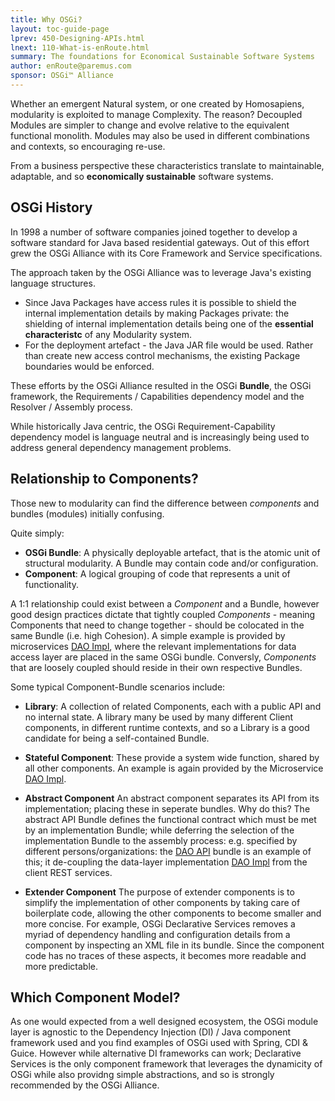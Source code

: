 ```yaml
---
title: Why OSGi? 
layout: toc-guide-page
lprev: 450-Designing-APIs.html 
lnext: 110-What-is-enRoute.html 
summary: The foundations for Economical Sustainable Software Systems  
author: enRoute@paremus.com
sponsor: OSGi™ Alliance 
---
```


Whether an emergent Natural system, or one created by Homosapiens, modularity is exploited to manage Complexity. The reason? Decoupled Modules are simpler to change and evolve relative to the equivalent functional monolith. Modules may also be used in different combinations and contexts, so encouraging re-use. 

From a business perspective these characteristics translate to maintainable, adaptable, and so **economically sustainable** software systems.


## OSGi History

In 1998 a number of software companies joined together to develop a software standard for Java based residential gateways. Out of this effort grew the OSGi Alliance with its Core Framework and Service specifications. 

The approach taken by the OSGi Alliance was to leverage Java's existing language structures. 
* Since Java Packages have access rules it is possible to shield the internal implementation details by making Packages private: the shielding of internal implementation details being one of the **essential characteristc** of any Modularity system. 
* For the deployment artefact - the Java JAR file would be used. Rather than create new access control mechanisms, the existing Package boundaries would be enforced. 

These efforts by the OSGi Alliance resulted in the OSGi **Bundle**, the OSGi framework, the Requirements / Capabilities dependency model and the Resolver / Assembly process.

While historically Java centric, the OSGi Requirement-Capability dependency model is language neutral and is increasingly being used to address general dependency management problems. 


## Relationship to Components?

Those new to modularity can find the difference between _components_ and bundles (modules) initially confusing.

Quite simply:
* **OSGi Bundle**: A physically deployable artefact, that is the atomic unit of structural modularity. A Bundle may contain code and/or configuration.
* **Component**: A logical grouping of code that represents a unit of functionality.

A 1:1 relationship could exist between a _Component_ and a Bundle, however good design practices dictate that tightly coupled _Components_ - meaning Components that need to change together - should be colocated in the same Bundle (i.e. high Cohesion). A simple example is provided by microservices [DAO Impl](../tutorial/030-tutorial_microservice.html#the-microservice-dao-impl), where the relevant implementations for data access layer are placed in the same OSGi bundle. Conversly, _Components_ that are loosely coupled should reside in their own respective Bundles.

Some typical Component-Bundle scenarios include:  
* **Library**: A collection of related Components, each with a public API and no internal state. A library many be used by many different Client components, in different runtime contexts, and so a Library is a good candidate for being a self-contained Bundle.

* **Stateful Component**: These provide a system wide function, shared by all other components. An example is again provided by the Microservice [DAO Impl](../tutorial/030-tutorial_microservice.html#the-microservice-dao-impl). 

* **Abstract Component** An abstract component separates its API from its implementation; placing these in seperate bundles. Why do this? The abstract API Bundle defines the functional contract which must be met by an implementation Bundle; while deferring the selection of the implementation Bundle to the assembly process: e.g. specified by different persons/organizations: the [DAO API](../tutorial/030-tutorial_microservice.html#the-microservice-dao-api) bundle is an example of this; it de-coupling the data-layer implementation [DAO Impl](../tutorial/030-tutorial_microservice.html#the-microservice-dao-impl) from the client REST services. 

* **Extender Component** The purpose of extender components is to simplify the implementation of other components by taking care of boilerplate code, allowing the other components to become smaller and more concise. For example, OSGi Declarative Services removes a myriad of dependency handling and configuration details from a component by inspecting an XML file in its bundle. Since the component code has no traces of these aspects, it becomes more readable and more predictable.


## Which Component Model?

As one would expected from a well designed ecosystem, the OSGi module layer is agnostic to the Dependency Injection (DI) / Java component framework used and you find examples of OSGi used with Spring, CDI & Guice. However while alternative DI frameworks can work; Declarative Services is the only component framework that leverages the dynamicity of OSGi while also providng simple abstractions, and so is strongly recommended by the OSGi Alliance. 
